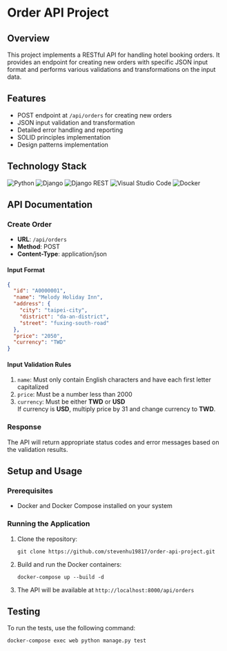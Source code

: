 # Order API Project

## Overview

This project implements a RESTful API for handling hotel booking orders. It provides an endpoint for creating new orders with specific JSON input format and performs various validations and transformations on the input data.

## Features

- POST endpoint at `/api/orders` for creating new orders
- JSON input validation and transformation
- Detailed error handling and reporting
- SOLID principles implementation
- Design patterns implementation

## Technology Stack

![Python](https://img.shields.io/badge/python-3670A0?style=for-the-badge&logo=python&logoColor=ffdd54)
![Django](https://img.shields.io/badge/django-%23092E20.svg?style=for-the-badge&logo=django&logoColor=white)
![Django REST](https://img.shields.io/badge/DJANGO-REST-ff1709?style=for-the-badge&logo=django&logoColor=white&color=ff1709&labelColor=gray)
![Visual Studio Code](https://img.shields.io/badge/Visual%20Studio%20Code-0078d7.svg?style=for-the-badge&logo=visual-studio-code&logoColor=white)
![Docker](https://img.shields.io/badge/docker-%230db7ed.svg?style=for-the-badge&logo=docker&logoColor=white)

## API Documentation

### Create Order

- **URL**: `/api/orders`
- **Method**: POST
- **Content-Type**: application/json

#### Input Format

```json
{
  "id": "A0000001",
  "name": "Melody Holiday Inn",
  "address": {
    "city": "taipei-city",
    "district": "da-an-district",
    "street": "fuxing-south-road"
  },
  "price": "2050",
  "currency": "TWD"
}
```

#### Input Validation Rules

1. `name`: Must only contain English characters and have each first letter capitalized
2. `price`: Must be a number less than 2000
3. `currency`: Must be either **TWD** or **USD**<br>
   If currency is **USD**, multiply price by 31 and change currency to **TWD**.

### Response

The API will return appropriate status codes and error messages based on the validation results.

## Setup and Usage

### Prerequisites

- Docker and Docker Compose installed on your system

### Running the Application

1. Clone the repository:
   ```
   git clone https://github.com/stevenhu19817/order-api-project.git
   ```

2. Build and run the Docker containers:
   ```
   docker-compose up --build -d
   ```

3. The API will be available at `http://localhost:8000/api/orders`

## Testing

To run the tests, use the following command:

```
docker-compose exec web python manage.py test
```
